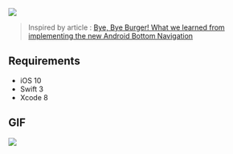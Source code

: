 
![](http://ww3.sinaimg.cn/large/006tNbRwgy1ff1ojfkq88j30mt04aq2u.jpg)

> Inspired by article : [Bye, Bye Burger! What we learned from implementing the new Android Bottom Navigation](https://medium.com/startup-grind/bye-bye-burger-5bd963806015#.b1x3w6elg)

## Requirements

- iOS 10
- Swift 3
- Xcode 8

## GIF

![](http://ww1.sinaimg.cn/large/65e4f1e6gw1f9wrick8l0g20a701p76s.gif)
